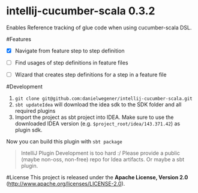 intellij-cucumber-scala 0.3.2
=======================

Enables Reference tracking of glue code when using cucumber-scala DSL.

#Features

- [x] Navigate from feature step to step definition
- [ ] Find usages of step definitions in feature files
- [ ] Wizard that creates step definitions for a step in a feature file


#Development

1. `git clone git@github.com:danielwegener/intellij-cucumber-scala.git`
2. `sbt updateIdea` will download the idea sdk to the SDK folder and all required plugins
3. Import the project as sbt project into IDEA. Make sure to use the downloaded IDEA version (e.g. `$project_root/idea/143.371.42`) as plugin sdk.

Now you can build this plugin with `sbt package`

> IntelliJ Plugin Development is too hard :/ Please provide a public (maybe non-oss, non-free) repo for Idea artifacts. Or maybe a sbt plugin.

#License
This project is released under the __Apache License, Version 2.0__ (http://www.apache.org/licenses/LICENSE-2.0).
